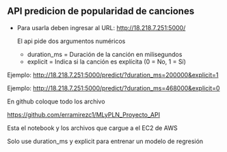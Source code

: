## API predicion de popularidad de canciones

* Para usarla deben ingresar al URL: http://18.218.7.251:5000/

  El api pide dos argumentos numéricos

    - duration_ms = Duración de la canción en milisegundos 
    - explicit = Indica si la canción es explícita (0 = No, 1 = Sí)

Ejemplo: http://18.218.7.251:5000/predict/?duration_ms=200000&explicit=1

Ejemplo: http://18.218.7.251:5000/predict/?duration_ms=468000&explicit=0

En github coloque todo los archivo

  https://github.com/erramirezc1/MLyPLN_Proyecto_API

Esta el notebook y los archivos que cargue a el EC2 de AWS

Solo use duration_ms y explicit para entrenar un modelo de regresión
